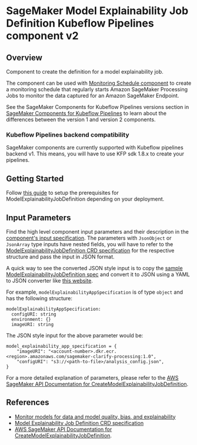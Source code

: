 # SageMaker Model Explainability Job Definition Kubeflow Pipelines component v2

## Overview

Component to create the definition for a model explainability job.

The component can be used with [Monitoring Schedule component](../MonitoringSchedule) to create a monitoring schedule that regularly starts Amazon SageMaker Processing Jobs to monitor the data captured for an Amazon SageMaker Endpoint.

See the SageMaker Components for Kubeflow Pipelines versions section in [SageMaker Components for Kubeflow Pipelines](https://docs.aws.amazon.com/sagemaker/latest/dg/kubernetes-sagemaker-components-for-kubeflow-pipelines.html#kubeflow-pipeline-components) to learn about the differences between the version 1 and version 2 components.

### Kubeflow Pipelines backend compatibility

SageMaker components are currently supported with Kubeflow pipelines backend v1. This means, you will have to use KFP sdk 1.8.x to create your pipelines.

## Getting Started

Follow [this guide](https://github.com/kubeflow/pipelines/tree/master/samples/contrib/aws-samples#prerequisites) to setup the prerequisites for ModelExplainabilityJobDefinition depending on your deployment.

## Input Parameters

Find the high level component input parameters and their description in the [component's input specification](./component.yaml). The parameters with `JsonObject` or `JsonArray` type inputs have nested fields, you will have to refer to the [ModelExplainabilityJobDefinition CRD specification](https://aws-controllers-k8s.github.io/community/reference/sagemaker/v1alpha1/modelexplainabilityjobdefinition/) for the respective structure and pass the input in JSON format.

A quick way to see the converted JSON style input is to copy the [sample ModelExplainabilityJobDefinition spec](https://aws-controllers-k8s.github.io/community/reference/sagemaker/v1alpha1/modelexplainabilityjobdefinition/#spec) and convert it to JSON using a YAML to JSON converter like [this website](https://jsonformatter.org/yaml-to-json).

For example, `modelExplainabilityAppSpecification` is of type `object` and has the following structure:

```
modelExplainabilityAppSpecification:
  configURI: string
  environment: {}
  imageURI: string
```

The JSON style input for the above parameter would be:

```
model_explainability_app_specification = {
    "imageURI": "<account-number>.dkr.ecr.<region>.amazonaws.com/sagemaker-clarify-processing:1.0",
    "configURI": "s3://<path-to-file>/analysis_config.json",
}
```

For a more detailed explanation of parameters, please refer to the [AWS SageMaker API Documentation for CreateModelExplainabilityJobDefinition](https://docs.aws.amazon.com/sagemaker/latest/APIReference/API_CreateModelExplainabilityJobDefinition.html).

## References

- [Monitor models for data and model quality, bias, and explainability](https://docs.aws.amazon.com/sagemaker/latest/dg/model-monitor.html)
- [Model Explainability Job Definition CRD specification](https://aws-controllers-k8s.github.io/community/reference/sagemaker/v1alpha1/modelexplainabilityjobdefinition/)
- [AWS SageMaker API Documentation for CreateModelExplainabilityJobDefinition](https://docs.aws.amazon.com/sagemaker/latest/APIReference/API_CreateModelExplainabilityJobDefinition.html).
